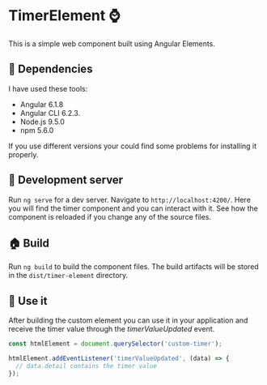 # TimerElement :watch:

This is a simple web component built using Angular Elements.

## :wrench: Dependencies

I have used these tools:

* Angular 6.1.8
* Angular CLI 6.2.3.
* Node.js 9.5.0
* npm 5.6.0

If you use different versions your could find some problems for installing it properly.


## :helicopter: Development server

Run `ng serve` for a dev server. Navigate to `http://localhost:4200/`. 
Here you will find the timer component and you can interact with it.
See how the component is reloaded if you change any of the source files.


## :house: Build

Run `ng build` to build the component files. 
The build artifacts will be stored in the `dist/timer-element` directory.

## :rocket: Use it

After building the custom element you can use it in your application and receive the 
timer value through the _timerValueUpdated_ event.

```javascript
const htmlElement = document.querySelector('custom-timer');

htmlElement.addEventListener('timerValueUpdated', (data) => { 
  // data.detail contains the timer value 
});
```
